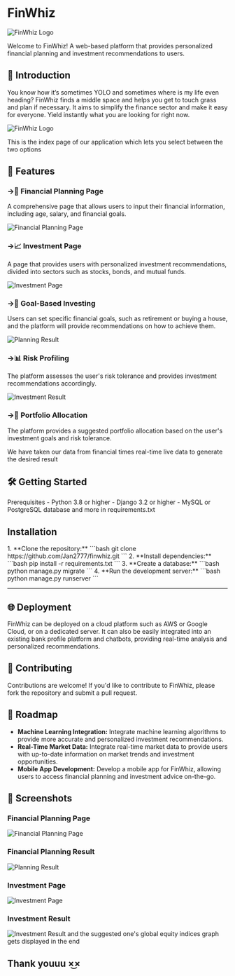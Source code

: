 <h1>FinWhiz</h1>

![FinWhiz Logo](images/finwhiz.png) 


Welcome to FinWhiz! A web-based platform that provides personalized financial planning and investment recommendations to users.

<h2>🚀 Introduction</h2>

You know how it’s sometimes YOLO and sometimes where is my life even heading? FinWhiz finds a middle space and helps you get to touch grass and plan if necessary. It aims to simplify the finance sector and make it easy for everyone. Yield instantly what you are looking for right now.

![FinWhiz Logo](images/finwhiz_logo.png)

This is the index page of our application which lets you select between the two options


<h2>🌟 Features</h2>

<h3>->📝 Financial Planning Page</h3>
A comprehensive page that allows users to input their financial information, including age, salary, and financial goals.

![Financial Planning Page](images/financial_planning_index.png)

<h3>->📈 Investment Page</h3>
A page that provides users with personalized investment recommendations, divided into sectors such as stocks, bonds, and mutual funds.

![Investment Page](images/investment_index.png)

<h3>->🎯 Goal-Based Investing</h3>
Users can set specific financial goals, such as retirement or buying a house, and the platform will provide recommendations on how to achieve them.

![Planning Result](images/planning_result.png)

<h3>->📊 Risk Profiling</h3>
The platform assesses the user's risk tolerance and provides investment recommendations accordingly.

![Investment Result](images/investment_result.png)

<h3>->🧩 Portfolio Allocation</h3>
The platform provides a suggested portfolio allocation based on the user's investment goals and risk tolerance.

We have taken our data from financial times real-time live data to generate the desired result

<h2>🛠 Getting Started</h2>
Prerequisites
- Python 3.8 or higher
- Django 3.2 or higher
- MySQL or PostgreSQL database and more in requirements.txt

<h2>Installation</h2>
1. **Clone the repository:**
    ```bash
    git clone https://github.com/Jan2777/finwhiz.git
    ```
2. **Install dependencies:**
    ```bash
    pip install -r requirements.txt
    ```
3. **Create a database:**
    ```bash
    python manage.py migrate
    ```
4. **Run the development server:**
    ```bash
    python manage.py runserver
    ```

---

<h2>🌐 Deployment</h2>

FinWhiz can be deployed on a cloud platform such as AWS or Google Cloud, or on a dedicated server. It can also be easily integrated into an existing bank profile platform and chatbots, providing real-time analysis and personalized recommendations.

<h2>🤝 Contributing</h2>

Contributions are welcome! If you'd like to contribute to FinWhiz, please fork the repository and submit a pull request.

<h2>🚧 Roadmap</h2>

- **Machine Learning Integration:** Integrate machine learning algorithms to provide more accurate and personalized investment recommendations.
- **Real-Time Market Data:** Integrate real-time market data to provide users with up-to-date information on market trends and investment opportunities.
- **Mobile App Development:** Develop a mobile app for FinWhiz, allowing users to access financial planning and investment advice on-the-go.

<h2>📸 Screenshots</h2>

### Financial Planning Page

![Financial Planning Page](images/financial_planning_index.png)

### Financial Planning Result

![Planning Result](images/planning_result.png)

### Investment Page

![Investment Page](images/investment_index.png)

### Investment Result

![Investment Result](images/investment_result.png) 
and the suggested one's global equity indices graph gets displayed in the end

<h2>Thank youuu ×͜×</h2>

